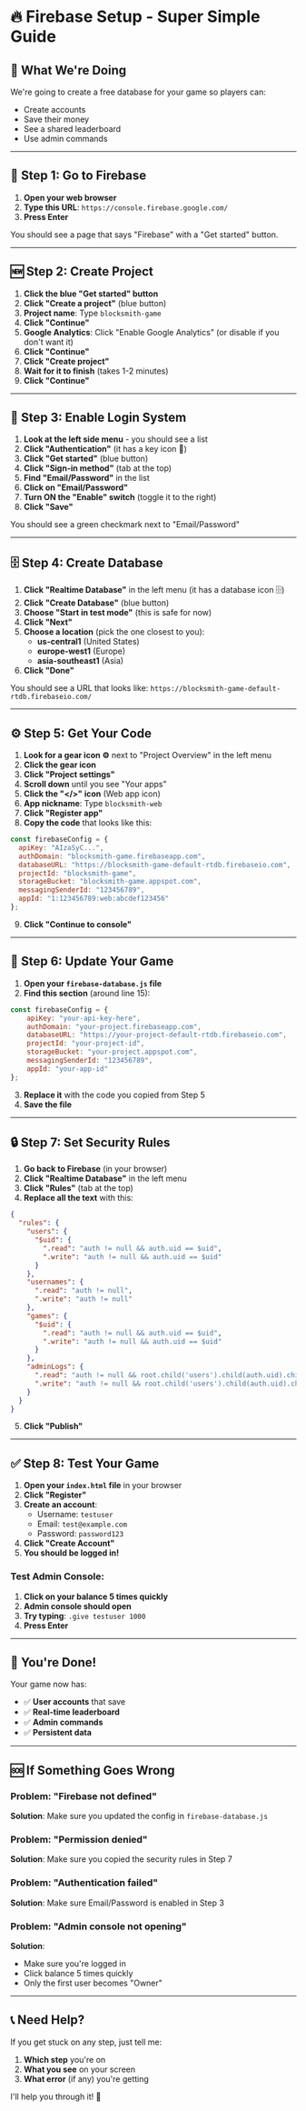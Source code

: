 # 🔥 Firebase Setup - Super Simple Guide

## 🎯 What We're Doing
We're going to create a free database for your game so players can:
- Create accounts
- Save their money
- See a shared leaderboard
- Use admin commands

---

## 📱 Step 1: Go to Firebase

1. **Open your web browser**
2. **Type this URL**: `https://console.firebase.google.com/`
3. **Press Enter**

You should see a page that says "Firebase" with a "Get started" button.

---

## 🆕 Step 2: Create Project

1. **Click the blue "Get started" button**
2. **Click "Create a project"** (blue button)
3. **Project name**: Type `blocksmith-game`
4. **Click "Continue"**
5. **Google Analytics**: Click "Enable Google Analytics" (or disable if you don't want it)
6. **Click "Continue"**
7. **Click "Create project"**
8. **Wait for it to finish** (takes 1-2 minutes)
9. **Click "Continue"**

---

## 🔐 Step 3: Enable Login System

1. **Look at the left side menu** - you should see a list
2. **Click "Authentication"** (it has a key icon 🔑)
3. **Click "Get started"** (blue button)
4. **Click "Sign-in method"** (tab at the top)
5. **Find "Email/Password"** in the list
6. **Click on "Email/Password"**
7. **Turn ON the "Enable" switch** (toggle it to the right)
8. **Click "Save"**

You should see a green checkmark next to "Email/Password"

---

## 🗄️ Step 4: Create Database

1. **Click "Realtime Database"** in the left menu (it has a database icon 🗄️)
2. **Click "Create Database"** (blue button)
3. **Choose "Start in test mode"** (this is safe for now)
4. **Click "Next"**
5. **Choose a location** (pick the one closest to you):
   - **us-central1** (United States)
   - **europe-west1** (Europe)
   - **asia-southeast1** (Asia)
6. **Click "Done"**

You should see a URL that looks like: `https://blocksmith-game-default-rtdb.firebaseio.com/`

---

## ⚙️ Step 5: Get Your Code

1. **Look for a gear icon ⚙️** next to "Project Overview" in the left menu
2. **Click the gear icon**
3. **Click "Project settings"**
4. **Scroll down** until you see "Your apps"
5. **Click the "</>" icon** (Web app icon)
6. **App nickname**: Type `blocksmith-web`
7. **Click "Register app"**
8. **Copy the code** that looks like this:

```javascript
const firebaseConfig = {
  apiKey: "AIzaSyC...",
  authDomain: "blocksmith-game.firebaseapp.com",
  databaseURL: "https://blocksmith-game-default-rtdb.firebaseio.com",
  projectId: "blocksmith-game",
  storageBucket: "blocksmith-game.appspot.com",
  messagingSenderId: "123456789",
  appId: "1:123456789:web:abcdef123456"
};
```

9. **Click "Continue to console"**

---

## 🔧 Step 6: Update Your Game

1. **Open your `firebase-database.js` file**
2. **Find this section** (around line 15):

```javascript
const firebaseConfig = {
    apiKey: "your-api-key-here",
    authDomain: "your-project.firebaseapp.com",
    databaseURL: "https://your-project-default-rtdb.firebaseio.com",
    projectId: "your-project-id",
    storageBucket: "your-project.appspot.com",
    messagingSenderId: "123456789",
    appId: "your-app-id"
};
```

3. **Replace it** with the code you copied from Step 5
4. **Save the file**

---

## 🔒 Step 7: Set Security Rules

1. **Go back to Firebase** (in your browser)
2. **Click "Realtime Database"** in the left menu
3. **Click "Rules"** (tab at the top)
4. **Replace all the text** with this:

```json
{
  "rules": {
    "users": {
      "$uid": {
        ".read": "auth != null && auth.uid == $uid",
        ".write": "auth != null && auth.uid == $uid"
      }
    },
    "usernames": {
      ".read": "auth != null",
      ".write": "auth != null"
    },
    "games": {
      "$uid": {
        ".read": "auth != null && auth.uid == $uid",
        ".write": "auth != null && auth.uid == $uid"
      }
    },
    "adminLogs": {
      ".read": "auth != null && root.child('users').child(auth.uid).child('rank').val() in ['admin', 'owner']",
      ".write": "auth != null && root.child('users').child(auth.uid).child('rank').val() in ['admin', 'owner']"
    }
  }
}
```

5. **Click "Publish"**

---

## ✅ Step 8: Test Your Game

1. **Open your `index.html` file** in your browser
2. **Click "Register"**
3. **Create an account**:
   - Username: `testuser`
   - Email: `test@example.com`
   - Password: `password123`
4. **Click "Create Account"**
5. **You should be logged in!**

### Test Admin Console:
1. **Click on your balance 5 times quickly**
2. **Admin console should open**
3. **Try typing**: `.give testuser 1000`
4. **Press Enter**

---

## 🎉 You're Done!

Your game now has:
- ✅ **User accounts** that save
- ✅ **Real-time leaderboard**
- ✅ **Admin commands**
- ✅ **Persistent data**

---

## 🆘 If Something Goes Wrong

### Problem: "Firebase not defined"
**Solution**: Make sure you updated the config in `firebase-database.js`

### Problem: "Permission denied"
**Solution**: Make sure you copied the security rules in Step 7

### Problem: "Authentication failed"
**Solution**: Make sure Email/Password is enabled in Step 3

### Problem: "Admin console not opening"
**Solution**: 
- Make sure you're logged in
- Click balance 5 times quickly
- Only the first user becomes "Owner"

---

## 📞 Need Help?

If you get stuck on any step, just tell me:
1. **Which step** you're on
2. **What you see** on your screen
3. **What error** (if any) you're getting

I'll help you through it! 🚀
